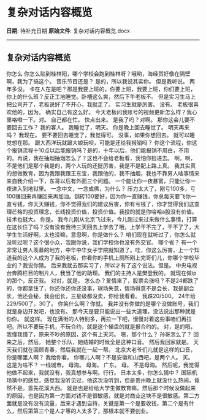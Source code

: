 # 复杂对话内容概览

**日期**: 待补充日期
**原始文件**: 复杂对话内容概览.docx

---

## 复杂对话内容概览

你怎么
你怎么贴到桂林阳，哪个学校会跑到桂林呀？哦哟，海经贸好像在隔壁啊，我为了搞这个。
音乐节目还是？
是的，所以我说其实你。
但是我听说。
两年多没。
卡在人在是吧？那是我要上班的，你要上班，我要上班，你们要上班，你上的什么班？反正工地睡觉。卧槽这么爽，然后下午老板不。
但是实习生马上把公司开了，老板说好了不开心，我就走了。
实习生就是厉害。
没有。
老板很喜欢他的，因为。
确实自己有这么好。
今天老板问我账号的视频更新怎么样？我心里咯噔一下。对。
自己都在忙。
快点出来。
是我了吗？对啊。
那你这会儿要不要回去工作？
我的客人。
我睡觉了，明天。
你是晚上回去睡觉了。
明天再来吗？
我现在。
要不要回去睡觉了，我觉得可。
没事，如果你想回去。
就可以睡觉想在那。
跟大西洋玩就跟大娘玩呗，可能是还给我报销吗？
你这个流程，你这个报销流程十10点以后能报销吗？是的，十年以后，他们能报销不用白，不用的。再说，我在抽烟抽烟怎么了？这也不会给老板看，我怕你捡进去。
啊，啊，不是他们是那个我是的，两个人玩的还挺厉害，我是不是配上路上真。
我其实真的想做教育，因为我跟我跟王东宝，我跟他的，我不抽烟，我也不靠男人啥事情来来自我介绍一下，东哥以后有外面三个问题。
一个能让你一夜暴富，只能让你一夜进入到地狱里。
一念中文，一念成佛，为什么？
压力太大了，刚亏100多，亏100赚回来再赚回来再加油。钢砖100要好，因为你一直赚钱，你总每天要飞你一直亏钱，你天天赚钱，你不觉得我们的建议厉害，你有亏钱了，你才觉得我们这查理芒格的投资理念，长线投资价值，投资价值。我投的就是你哈哈a股没有价值。
技术也挺大。
你是。
我今儿刚从北京飞过来，今儿刚过来过来做什么事情，打算在这长住了吗？没有没有我待三天回去上学去了哦，上学干不完了，干不了了，大学生生活好啊，太也没嘛，意思啊，你是做什么？
咱们现在就听过了，你怎么就没听过呢？这个很小众，我跟你说，我们学校你也没有外交官。
哪个省？
有一个非常让男人羡慕的地方，中华中华女子学院就知道了。哇，你这么厉害，上一个知道我的这个人成为了我的老板，你看你的手机上厕所刚上完哥们儿，你哪个学校毕业的？我说你猜。
后来我就去那实习了，所以才有了这个说法。但是。
中央电视台奔腾栏目的制片人，我当了他的助理。
我们的主持人是樊登我的。
就现在做ip的那个，反正我。
对对，就是。
怎么办？爱情来了，股票会涨吗？不是24都跌了的，你都拿住了，你还你还你还没事，球场失意，情场得意不是会长，我是副会长，他还会秘，我会组长，三星级都没卖，你给我看看。
我跌20/500。
24年给229/500了，30了。
你笑什么啊？你就。
我并没有你做的是哪个没做账号，我们就是身边开发吧，也没有。
那今天是要只能说出一些大道理，没法说出那种就是你你。
就这样。
现在满街的人特别多，再拉一下吧，慢慢对着这些事咱们再拉吧。所以不要玩手机，不玩合约，就是这个操盘的就是报合约的。
对，是的哦，我懂我懂了，原来不吵的原因，这个有上天河。
嗯，那个什么？
孙哥怎么了？
回来之后，然后。
她整个乐队，她结婚的时候全是这种口音。
然后我回家就是。
天天我们就在回顾青春，然后我就在一起一帮。
北京大老爷们儿就是这样的口音，你是哪里人啊？
我给你看。
你哪儿人啊？不是安徽和山西吧，是两个人。
买。
这是为啥不？
一线城市。
母海。
母海。
广东。
母。
不是母海。
然后呢，我觉得他做不起来，我就没有，我真想参与啊。行行。
日本太多，你怎么猜中？
国际机场猜中的感觉，感觉我没听见过，他这次没听到，但是贵州晚上就没什么热闹，竟然不是。首先花溪大西。
就是也是给给大学生做教育嘛。然后那个时候没做起来的原因，也是因为第一方面对钱不是很敏感，就是对商业这块不是很敏感。第二方面就是没有没有流量，后来才遇到自持，关键是第一个是要收钱，第二个是有什么，然后第第三个是人才等的人太多了，那根本就不要创业。

